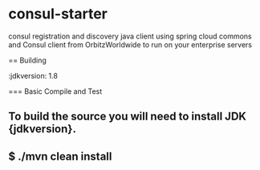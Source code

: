 # consul-starter
consul registration  and discovery java client using spring cloud commons and Consul client from OrbitzWorldwide to run on your enterprise servers

== Building

:jdkversion: 1.8

=== Basic Compile and Test

To build the source you will need to install JDK {jdkversion}.
----
$ ./mvn clean install
----